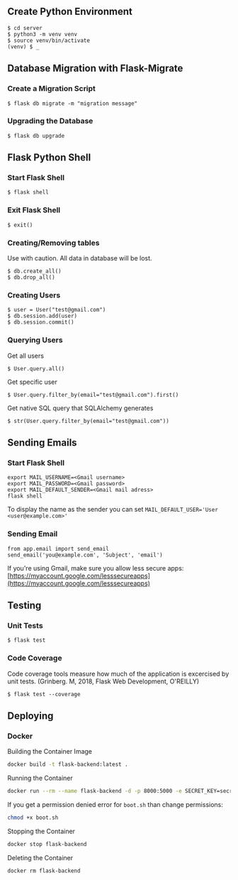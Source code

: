 ## Create Python Environment
    $ cd server
    $ python3 -m venv venv
    $ source venv/bin/activate
    (venv) $ _

## Database Migration with Flask-Migrate

### Create a Migration Script
    $ flask db migrate -m "migration message"
    
### Upgrading the Database
    $ flask db upgrade

## Flask Python Shell

### Start Flask Shell
    $ flask shell

### Exit Flask Shell
    $ exit()
    
### Creating/Removing tables
Use with caution. All data in database will be lost.

    $ db.create_all()
    $ db.drop_all()
    
### Creating Users
    $ user = User("test@gmail.com")
    $ db.session.add(user)
    $ db.session.commit()

### Querying Users
Get all users

    $ User.query.all()

Get specific user

    $ User.query.filter_by(email="test@gmail.com").first()

Get native SQL query that SQLAlchemy generates
    
    $ str(User.query.filter_by(email="test@gmail.com"))

## Sending Emails

### Start Flask Shell 
    export MAIL_USERNAME=<Gmail username>
    export MAIL_PASSWORD=<Gmail password>
    export MAIL_DEFAULT_SENDER=<Gmail mail adress>
    flask shell
    
To display the name as the sender you can set ```MAIL_DEFAULT_USER='User <user@example.com>'```

### Sending Email
    from app.email import send_email
    send_email('you@example.com', 'Subject', 'email')

If you're using Gmail, make sure you allow less secure apps: [https://myaccount.google.com/lesssecureapps](https://myaccount.google.com/lesssecureapps)

## Testing
### Unit Tests
    $ flask test

### Code Coverage
Code coverage tools measure how much of the application is excercised by unit tests. (Grinberg. M, 2018, Flask Web Development, O'REILLY)

    $ flask test --coverage

## Deploying

### Docker
Building the Container Image

```bash
docker build -t flask-backend:latest .
```

Running the Container

```bash
docker run --rm --name flask-backend -d -p 8000:5000 -e SECRET_KEY=secret_key flask-backend:latest
```

If you get a permission denied error for ```boot.sh``` than change permissions:

```bash
chmod +x boot.sh
```

Stopping the Container

```bash
docker stop flask-backend
```

Deleting the Container

```bash
docker rm flask-backend
```
 